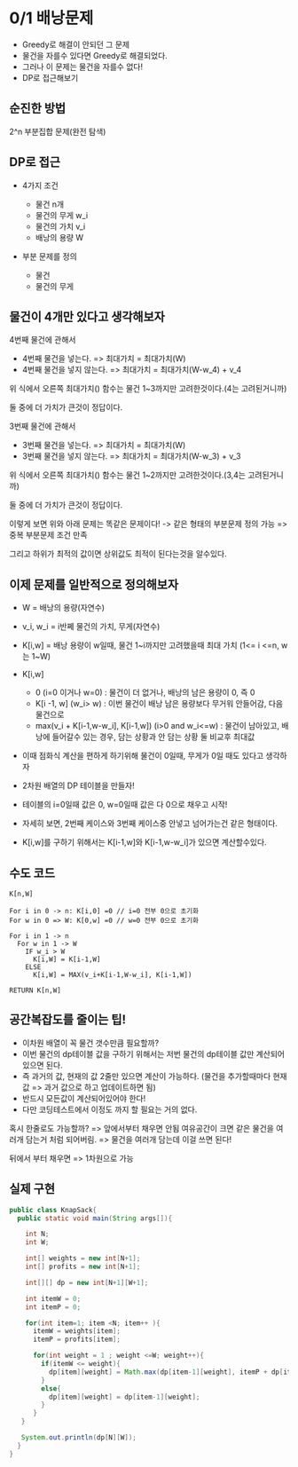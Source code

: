 # 0/1 배낭문제

- Greedy로 해결이 안되던 그 문제
- 물건을 자를수 있다면 Greedy로 해결되었다.
- 그러나 이 문제는 물건을 자를수 없다!
- DP로 접근해보기

## 순진한 방법

2^n 부분집합 문제(완전 탐색)

## DP로 접근

- 4가지 조건

  - 물건 n개
  - 물건의 무게 w_i
  - 물건의 가치 v_i
  - 배낭의 용량 W

- 부분 문제를 정의
  - 물건
  - 물건의 무게

## 물건이 4개만 있다고 생각해보자

4번째 물건에 관해서

- 4번째 물건을 넣는다. => 최대가치 = 최대가치(W)
- 4번째 물건을 넣지 않는다. => 최대가치 = 최대가치(W-w_4) + v_4

위 식에서 오른쪽 최대가치() 함수는 물건 1~3까지만 고려한것이다.(4는 고려된거니까)

둘 중에 더 가치가 큰것이 정답이다.

3번째 물건에 관해서

- 3번째 물건을 넣는다. => 최대가치 = 최대가치(W)
- 3번째 물건을 넣지 않는다. => 최대가치 = 최대가치(W-w_3) + v_3

위 식에서 오른쪽 최대가치() 함수는 물건 1~2까지만 고려한것이다.(3,4는 고려된거니까)

둘 중에 더 가치가 큰것이 정답이다.

이렇게 보면 위와 아래 문제는 똑같은 문제이다! -> 같은 형태의 부분문제 정의 가능 => 중복 부분문제 조건 만족

그리고 하위가 최적의 값이면 상위값도 최적이 된다는것을 알수있다.

## 이제 문제를 일반적으로 정의해보자

- W = 배낭의 용량(자연수)
- v_i, w_i = i반쩨 물건의 가치, 무게(자연수)
- K[i,w] = 배낭 용량이 w일때, 물건 1~i까지만 고려했을때 최대 가치 (1<= i <=n, w는 1~W)

- K[i,w]

  - 0 (i=0 이거나 w=0) : 물건이 더 없거나, 배낭의 남은 용량이 0, 즉 0
  - K[i -1, w] (w_i> w) : 이번 물건이 배낭 남은 용량보다 무거워 안들어감, 다음 물건으로
  - max(v_i + K[i-1,w-w_i], K[i-1,w]) (i>0 and w_i<=w) : 물건이 남아있고, 배낭에 들어갈수 있는 경우, 담는 상황과 안 담는 상황 둘 비교후 최대값

- 이때 점화식 계산을 편하게 하기위해 물건이 0일때, 무게가 0일 때도 있다고 생각하자
- 2차원 배열의 DP 테이블을 만들자!
- 테이블의 i=0일때 값은 0, w=0일때 값은 다 0으로 채우고 시작!
- 자세히 보면, 2번째 케이스와 3번째 케이스중 안넣고 넘어가는건 같은 형태이다.

- K[i,w]를 구하기 위해서는 K[i-1,w]와 K[i-1,w-w_i]가 있으면 계산할수있다.

## 수도 코드

```
K[n,W]

For i in 0 -> n: K[i,0] =0 // i=0 전부 0으로 초기화
For w in 0 => W: K[0,w] =0 // w=0 전부 0으로 초기화

For i in 1 -> n
  For w in 1 -> W
    IF w_i > W
      K[i,W] = K[i-1,W]
    ELSE
      K[i,W] = MAX(v_i+K[i-1,W-w_i], K[i-1,W])

RETURN K[n,W]
```

## 공간복잡도를 줄이는 팁!

- 이차원 배열이 꼭 물건 갯수만큼 필요할까?
- 이번 물건의 dp테이블 값을 구하기 위해서는 저번 물건의 dp테이블 값만 계산되어 있으면 된다.
- 즉 과거의 값, 현재의 값 2줄만 있으면 계산이 가능하다. (물건을 추가할때마다 현재값 => 과거 값으로 하고 업데이트하면 됨)
- 반드시 모든값이 계산되어있어야 한다!
- 다만 코딩테스트에서 이정도 까지 할 필요는 거의 없다.

혹시 한줄로도 가능할까? => 앞에서부터 채우면 안됨 여유공간이 크면 같은 물건을 여러개 담는거 처럼 되어버림. => 물건을 여러개 담는데 이걸 쓰면 된다!

뒤에서 부터 채우면 => 1차원으로 가능

## 실제 구현

```java
public class KnapSack{
  public static void main(String args[]){

    int N;
    int W;

    int[] weights = new int[N+1];
    int[] profits = new int[N+1];

    int[][] dp = new int[N+1][W+1];

    int itemW = 0;
    int itemP = 0;

    for(int item=1; item <N; item++ ){
      itemW = weights[item];
      itemP = profits[item];

      for(int weight = 1 ; weight <=W; weight++){
        if(itemW <= weight){
          dp[item][weight] = Math.max(dp[item-1][weight], itemP + dp[item-1][weigth-itemW]);
        }
        else{
          dp[item][weight] = dp[item-1][weight];
        }
      }
   }

   System.out.println(dp[N][W]);
  }
}
```
